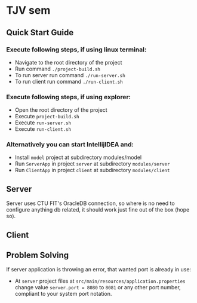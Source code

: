 # TJV sem

## Quick Start Guide

### Execute following steps, if using linux terminal:

- Navigate to the root directory of the project
- Run command `./project-build.sh`
- To run server run command `./run-server.sh`
- To run client run command `./run-client.sh`

### Execute following steps, if using explorer:

- Open the root directory of the project
- Execute `project-build.sh`
- Execute `run-server.sh`
- Execute `run-client.sh`

### Alternatively you can start IntellijIDEA and:

- Install `model` project at subdirectory modules/model
- Run `ServerApp` in project `server` at subdirectory `modules/server`
- Run `ClientApp` in project `client` at subdirectory `modules/client`

## Server

Server uses CTU FIT's OracleDB connection, so where is no need to configure anything db related, it should work just fine out of the box (hope so).

## Client


## Problem Solving

If server application is throwing an error, that wanted port is already in use:

- At `server` project files at `src/main/resources/application.properties` change value `server.port = 8080` to `8081` or any other port number, compliant to your system port notation.